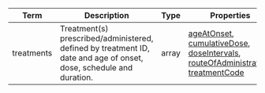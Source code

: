 |Term | Description | Type | Properties | Example | Enum|
| ---| ---| ---| ---| ---| --- |
| treatments | Treatment(s) prescribed/administered, defined by treatment ID, date and age of onset, dose, schedule and duration. | array | [ageAtOnset](./ageAtOnset.md), [cumulativeDose](./cumulativeDose.md), [doseIntervals](./doseIntervals.md), [routeOfAdministration](./routeOfAdministration.md), [treatmentCode](./treatmentCode.md) | NA | NA|
